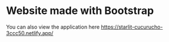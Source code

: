 # Website made with Bootstrap
You can also view the application here https://starlit-cucurucho-3ccc50.netlify.app/
